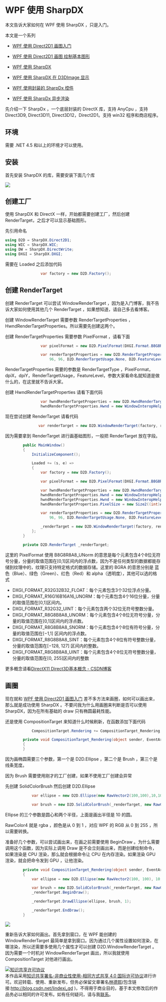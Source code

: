 # WPF 使用 SharpDX

本文告诉大家如何在 WPF 使用 SharpDX ，只是入门。

<!--more-->
<!-- csdn -->
<div id="toc"></div>
<!-- 标签：WPF,D2D,DirectX,SharpDX,渲染 -->

本文是一个系列

 - [WPF 使用 Direct2D1 画图入门](https://lindexi.oschina.io/lindexi/post/WPF-%E4%BD%BF%E7%94%A8-Direct2D1-%E7%94%BB%E5%9B%BE%E5%85%A5%E9%97%A8.html )

 - [WPF 使用 Direct2D1 画图 绘制基本图形](https://lindexi.oschina.io/lindexi/post/WPF-%E4%BD%BF%E7%94%A8-Direct2D1-%E7%94%BB%E5%9B%BE-%E7%BB%98%E5%88%B6%E5%9F%BA%E6%9C%AC%E5%9B%BE%E5%BD%A2.html )

 - [WPF 使用 SharpDX](https://lindexi.oschina.io/lindexi/post/WPF-%E4%BD%BF%E7%94%A8-SharpDX.html )

 - [WPF 使用 SharpDX 在 D3DImage 显示](https://lindexi.gitee.io/lindexi/post/WPF-%E4%BD%BF%E7%94%A8-SharpDX-%E5%9C%A8-D3DImage-%E6%98%BE%E7%A4%BA.html ) 

 - [WPF 使用封装的 SharpDx 控件](https://lindexi.oschina.io/lindexi/post/WPF-%E4%BD%BF%E7%94%A8%E5%B0%81%E8%A3%85%E7%9A%84-SharpDx-%E6%8E%A7%E4%BB%B6.html )

 - [WPF 使用 SharpDx 异步渲染](https://lindexi.oschina.io/lindexi/post/WPF-%E4%BD%BF%E7%94%A8-SharpDx-%E5%BC%82%E6%AD%A5%E6%B8%B2%E6%9F%93.html )
 
先介绍一下 SharpDx ，一个底层封装的 DirectX 库，支持 AnyCpu ，支持 Direct3D9, Direct3D11, Direct3D12，Direct2D1。支持 win32 程序和商店程序。

## 环境

需要 .NET 4.5 和以上的环境才可以使用。

## 安装

首先安装 SharpDX 的库，需要安装下面几个库

![](http://7xqpl8.com1.z0.glb.clouddn.com/lindexi%2F2018420916204836.jpg)

## 创建工厂

使用 SharpDX 和 DirectX 一样，开始都需要创建工厂，然后创建RenderTarget，之后才可以显示基础图形。

先引用命名

```csharp
using D2D = SharpDX.Direct2D1;
using WIC = SharpDX.WIC;
using DW = SharpDX.DirectWrite;
using DXGI = SharpDX.DXGI;
```

需要在 Loaded 之后添加代码

```csharp
                var factory = new D2D.Factory();

```

## 创建 RenderTarget 

创建 RenderTarget 可以尝试 WindowRenderTarget ，因为是入门博客，我不告诉大家如何使用其他几个 RenderTarget ，如果想知道，请自己多去看博客。

创建 WindowRenderTarget 需要参数 RenderTargetProperties ，HwndRenderTargetProperties。所以需要先创建这两个。

创建 RenderTargetProperties 需要参数 PixelFormat ，请看下面

```csharp
                var pixelFormat = new D2D.PixelFormat(DXGI.Format.B8G8R8A8_UNorm, D2D.AlphaMode.Straight);

                var renderTargetProperties = new D2D.RenderTargetProperties(D2D.RenderTargetType.Default, pixelFormat,
                    96, 96, D2D.RenderTargetUsage.None, D2D.FeatureLevel.Level_DEFAULT);
```

RenderTargetProperties 需要的参数是 RenderTargetType ，PixelFormat，dpiX，dpiY，RenderTargetUsage，FeatureLevel，参数大家看命名就知道是做什么的，在这里就不告诉大家。

创建 HwndRenderTargetProperties 请看下面代码

```csharp
                var hwndRenderTargetProperties = new D2D.HwndRenderTargetProperties();
                hwndRenderTargetProperties.Hwnd = new WindowInteropHelper(this).Handle;
```

现在尝试创建 RenderTarget 请看代码

```csharp
               var renderTarget = new D2D.WindowRenderTarget(factory, renderTargetProperties, hwndRenderTargetProperties);
```

因为需要拿到 RenderTarget 进行画基础图形，一般把 RenderTarget 放在字段。

```csharp
        public MainWindow()
        {
            InitializeComponent();

            Loaded += (s, e) =>
            {
                var factory = new D2D.Factory();

                var pixelFormat = new D2D.PixelFormat(DXGI.Format.B8G8R8A8_UNorm, D2D.AlphaMode.Straight);

                var hwndRenderTargetProperties = new D2D.HwndRenderTargetProperties();
                hwndRenderTargetProperties.Hwnd = new WindowInteropHelper(this).Handle;
                hwndRenderTargetProperties.Hwnd = new WindowInteropHelper(this).Handle;
                hwndRenderTargetProperties.PixelSize = new Size2((int)ActualWidth, (int)ActualHeight);

                var renderTargetProperties = new D2D.RenderTargetProperties(D2D.RenderTargetType.Default, pixelFormat,
                    96, 96, D2D.RenderTargetUsage.None, D2D.FeatureLevel.Level_DEFAULT);

                _renderTarget = new D2D.WindowRenderTarget(factory, renderTargetProperties, hwndRenderTargetProperties);
            };
        }

        private D2D.RenderTarget _renderTarget;
```

这里的 PixelFormat 使用 B8G8R8A8_UNorm 的意思是每个元素包含4个8位无符号分量，分量的取值范围在[0,1]区间内的浮点数，因为不是任何类型的数据都能存储到纹理中的，纹理只支持特定格式的数据存储。这里的 BGRA 的意思分别是 蓝色（Blue）、绿色（Green）、红色（Red）和 alpha（透明度），其他可以选的格式

 - DXGI_FORMAT_R32G32B32_FLOAT：每个元素包含3个32位浮点分量。 
 - DXGI_FORMAT_R16G16B16A16_UNORM：每个元素包含4个16位分量，分量的取值范围在[0,1]区间内。 
 - DXGI_FORMAT_R32G32_UINT：每个元素包含两个32位无符号整数分量。 
 - DXGI_FORMAT_R8G8B8A8_UNORM：每个元素包含4个8位无符号分量，分量的取值范围在[0,1]区间内的浮点数。 
 - DXGI_FORMAT_R8G8B8A8_SNORM：每个元素包含4个8位有符号分量，分量的取值范围在[−1,1] 区间内的浮点数。 
 - DXGI_FORMAT_R8G8B8A8_SINT：每个元素包含4个8位有符号整数分量，分量的取值范围在[−128, 127] 区间内的整数。 
 - DXGI_FORMAT_R8G8B8A8_UINT：每个元素包含4个8位无符号整数分量，分量的取值范围在[0, 255]区间内的整数

更多概念请看[DirectX11 Direct3D基本概念 - CSDN博客](https://blog.csdn.net/sinat_24229853/article/details/48768829 )

## 画圈

现在就和 [WPF 使用 Direct2D1 画图入门](https://lindexi.oschina.io/lindexi/post/WPF-%E4%BD%BF%E7%94%A8-Direct2D1-%E7%94%BB%E5%9B%BE%E5%85%A5%E9%97%A8.html ) 差不多方法来画圈，如何可以画出来，那么就是成功使用 SharpDX 。不要问我为什么用画圈来判断是否可以使用 SharpDX，因为在所有基础的 draw 只有椭圆最耗性能。

还是使用 CompositionTarget 来知道什么时候刷新，在函数添加下面代码

```csharp
            CompositionTarget.Rendering += CompositionTarget_Rendering;

        private void CompositionTarget_Rendering(object sender, EventArgs e)
        {
        }
```

因为画椭圆需要三个参数，第一个是 D2D.Ellipse ，第二个是 Brush ，第三个是线条宽度。

因为 Brush 需要使用刚才的工厂创建，如果不使用工厂创建会异常

先创建 SolidColorBrush 然后创建 D2D.Ellipse

```csharp
            var ellipse = new D2D.Ellipse(new RawVector2(100,100),10,10 );

            var brush = new D2D.SolidColorBrush(_renderTarget, new RawColor4(1, 0, 0, 1));
```

Ellipse 的三个参数是圆心和两个半径，上面是画出半径是 10 的圆。

RawColor4 就是 rgba ，颜色是从 0 到 1 ，对应 WPF 的 RGB 从 0 到 255 ，所以需要转换。

准备好几个参数，可以尝试画出来，在画之前需要使用 BeginDraw 。为什么需要调用这个函数，因为实际上调用 Draw 是不会立刻画出来，而是创建绘制命令，如果渲染是 CPU 渲染，那么就会根据命令让 CPU 在内存渲染。如果渲染 GPU 渲染，就会把命令发到 GPU ，让他渲染。

```csharp
        private void CompositionTarget_Rendering(object sender, EventArgs e)
        {
            var ellipse = new D2D.Ellipse(new RawVector2(100, 100), 10, 10);

            var brush = new D2D.SolidColorBrush(_renderTarget, new RawColor4(1, 0, 0, 1));
            _renderTarget.BeginDraw();

            _renderTarget.DrawEllipse(ellipse, brush, 1);

            _renderTarget.EndDraw();
        }
```

![](http://7xqpl8.com1.z0.glb.clouddn.com/lindexi%2F201842010126671.jpg)

重新告诉大家如何画出。首先拿到窗口，在 WPF 能创建的 WindowRenderTarget 最简单是拿到窗口。因为通过几个属性设置如何渲染，在哪渲染，所以还需要多使用几个属性才可以创建 D2D.WindowRenderTarget 。因为需要一个时机对 WindowRenderTarget 画出，所以我就使用 CompositionTarget 对他进行画出。

<a rel="license" href="http://creativecommons.org/licenses/by-nc-sa/4.0/"><img alt="知识共享许可协议" style="border-width:0" src="https://licensebuttons.net/l/by-nc-sa/4.0/88x31.png" /></a><br />本作品采用<a rel="license" href="http://creativecommons.org/licenses/by-nc-sa/4.0/">知识共享署名-非商业性使用-相同方式共享 4.0 国际许可协议</a>进行许可。欢迎转载、使用、重新发布，但务必保留文章署名[林德熙](http://blog.csdn.net/lindexi_gd)(包含链接:http://blog.csdn.net/lindexi_gd )，不得用于商业目的，基于本文修改后的作品务必以相同的许可发布。如有任何疑问，请与我[联系](mailto:lindexi_gd@163.com)。
